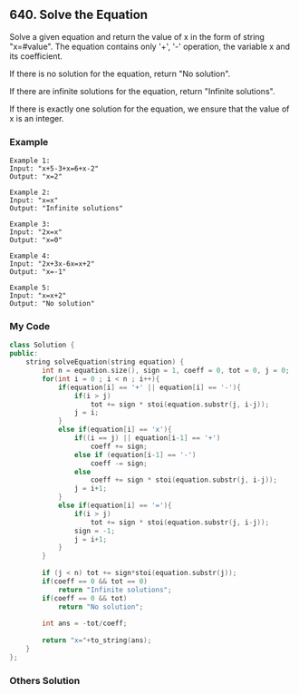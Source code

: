 ## 640. Solve the Equation

Solve a given equation and return the value of x in the form of string "x=#value". The equation contains only '+', '-' operation, the variable x and its coefficient.

If there is no solution for the equation, return "No solution".

If there are infinite solutions for the equation, return "Infinite solutions".

If there is exactly one solution for the equation, we ensure that the value of x is an integer.


### Example
```
Example 1:
Input: "x+5-3+x=6+x-2"
Output: "x=2"

Example 2:
Input: "x=x"
Output: "Infinite solutions"

Example 3:
Input: "2x=x"
Output: "x=0"

Example 4:
Input: "2x+3x-6x=x+2"
Output: "x=-1"

Example 5:
Input: "x=x+2"
Output: "No solution"
```

### My Code
```c++
class Solution {
public:
    string solveEquation(string equation) {
        int n = equation.size(), sign = 1, coeff = 0, tot = 0, j = 0;
        for(int i = 0 ; i < n ; i++){
            if(equation[i] == '+' || equation[i] == '-'){
                if(i > j)
                    tot += sign * stoi(equation.substr(j, i-j));
                j = i;
            }
            else if(equation[i] == 'x'){
                if((i == j) || equation[i-1] == '+')
                    coeff += sign;
                else if (equation[i-1] == '-')
                    coeff -= sign;
                else
                    coeff += sign * stoi(equation.substr(j, i-j));
                j = i+1;
            }
            else if(equation[i] == '='){
                if(i > j)
                    tot += sign * stoi(equation.substr(j, i-j));
                sign = -1;
                j = i+1;
            }
        }
        
        if (j < n) tot += sign*stoi(equation.substr(j));
        if(coeff == 0 && tot == 0)
            return "Infinite solutions";
        if(coeff == 0 && tot)
            return "No solution";
        
        int ans = -tot/coeff;
        
        return "x="+to_string(ans);
    }
};
```


### Others Solution
```c++
```

